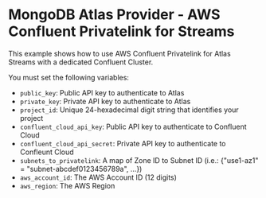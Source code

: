 # MongoDB Atlas Provider - AWS Confluent Privatelink for Streams 

This example shows how to use AWS Confluent Privatelink for Atlas Streams with a dedicated Confluent Cluster. 

You must set the following variables:

- `public_key`: Public API key to authenticate to Atlas
- `private_key`: Private API key to authenticate to Atlas
- `project_id`: Unique 24-hexadecimal digit string that identifies your project
- `confluent_cloud_api_key`: Public API key to authenticate to Confluent Cloud
- `confluent_cloud_api_secret`: Private API key to authenticate to Confleunt Cloud
- `subnets_to_privatelink`: A map of Zone ID to Subnet ID (i.e.: {\"use1-az1\" = \"subnet-abcdef0123456789a\", ...})
- `aws_account_id`: The AWS Account ID (12 digits)
- `aws_region`: The AWS Region
